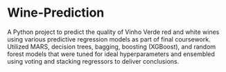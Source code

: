 # Wine-Prediction
A Python project to predict the quality of Vinho Verde red and white wines using various predictive regression models as part of final coursework. Utilized MARS, decision trees, bagging, boosting (XGBoost), and random forest models that were tuned for ideal hyperparameters and ensembled using voting and stacking regressors to deliver conclusions.
